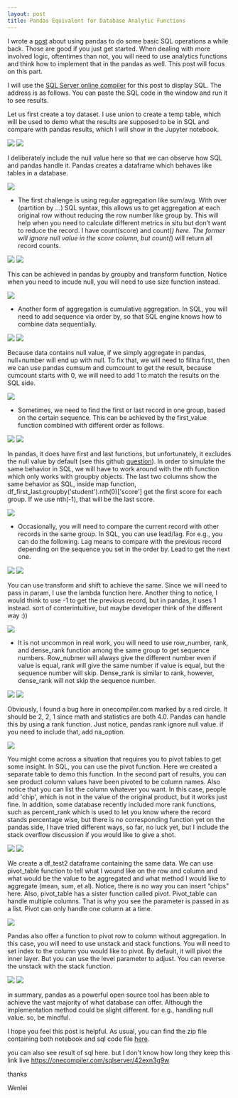 ```yaml
---
layout: post
title: Pandas Equivalent for Database Analytic Functions
---
```


I wrote a [post](https://wenleicao.github.io/Pandas_Cheat_Sheet_for_Database_Developer/) about using pandas to do some basic SQL operations a while back. Those are good if you just get started. When dealing with more involved logic, oftentimes than not, you will need to use analytics functions and think how to implement that in the pandas as well. This post will focus on this part.  

I will use the [SQL Server online compiler](https://onecompiler.com/sqlserver/) for this post to display SQL.  The address is as follows. You can paste the SQL code in the window and run it to see results.  

Let us first create a toy dataset. I use union to create a temp table, which will be used to demo what the results are supposed to be in SQL and compare with pandas results, which I will show in the Jupyter notebook. 

<img src="/images/blog61/1sql_createtable.JPG">   
<img src="/images/blog61/1sql_createtable_result.JPG">  

I deliberately include the null value here so that we can observe how SQL and pandas handle it. Pandas creates a dataframe which behaves like tables in a database.     

<img src="/images/blog61/1pandas_createtable.JPG">    

* The first challenge is using regular aggregation like sum/avg.  With over (partition by …) SQL syntax, this allows us to get aggregation at each original row without reducing the row number like group by. This will help when you need to calculate different metrics in situ but don’t want to reduce the record.  I have count(score) and count(*) here. The former will ignore null value in the score column, but count(*) will return all record counts.  

<img src="/images/blog61/2sql_window_aggregation.JPG">   
<img src="/images/blog61/2sql_window_aggregation_result.JPG">  

This can be achieved in pandas by groupby and transform function, Notice when you need to incude null, you will need to use size function instead. 

<img src="/images/blog61/2pandas_aggregation.JPG"> 

* Another form of aggregation is cumulative aggregation. In SQL, you will need to add sequence via order by, so that SQL engine knows how to combine data sequentially.  

<img src="/images/blog61/3sqlcum_sum_count.JPG">   
<img src="/images/blog61/3sqlcum_sum_count_result.JPG">  

Because data contains null value,  if we simply aggregate in pandas, null+number will end up with null.  To fix that, we will need to fillna first,  then we can use pandas cumsum and cumcount to get the result,  because cumcount starts with 0,  we will need to add 1 to match the results on the SQL side.  

<img src="/images/blog61/3pandascum_sum_count.JPG">  

* Sometimes, we need to find the first or last record in one group, based on the certain sequence. This can be achieved by the first_value function combined with different order as follows.  

<img src="/images/blog61/4sql_first_last_value.JPG">   
<img src="/images/blog61/4sql_first_last_value_result.JPG"> 

In pandas, it does have first and last functions, but unfortunately, it excludes the null value by default (see this github [question](https://github.com/pandas-dev/pandas/issues/6732)). In order to simulate the same behavior in SQL, we will have to work around with the nth function which only works with groupby objects.  The last two columns show the  same behavior as SQL, inside map function, df_first_last.groupby('student').nth(0)['score'] get the first score for each group. If we use nth(-1), that will be the last score.   

<img src="/images/blog61/4python_first_last_value_result.JPG">  

* Occasionally, you will need to compare the current record with other records in the same group.  In SQL, you can use lead/lag.  For e.g., you can do the following.  Lag means to compare with the previous record depending on the sequence you set in the order by. Lead to get the next one.  

<img src="/images/blog61/5sql_lag_lead.JPG">   
<img src="/images/blog61/5sql_lag_lead_result.JPG"> 

You can use transform and shift to achieve the same. Since we will need to pass in param, I use the lambda function here. Another thing to notice, I would think to use -1 to get the previous record, but in pandas, it uses 1 instead. sort of conterintuitive, but maybe developer think of the different way :))  

<img src="/images/blog61/5python_lag_lead.JPG"> 

* It is not uncommon in real work, you will need to use row_number, rank, and dense_rank function among the same group to get sequence numbers.  Row_nubmer will always give the different number even if value is equal, rank will give the same number if value is equal, but the sequence number will skip. Dense_rank is similar to rank, however, dense_rank will not skip the sequence number.  

<img src="/images/blog61/6sql_rank.JPG">   
<img src="/images/blog61/6sql_rank_results.JPG"> 

Obviously, I found a bug here in onecompiler.com marked by a red circle. It should be 2, 2, 1 since math and statistics are both 4.0. 
Pandas can handle this by using a rank function. Just notice, pandas rank ignore null value. if you need to include that, add na_option.   

<img src="/images/blog61/6python_rank_results.JPG">  

You might come across a situation that requires you to pivot tables to get some insight.  In SQL, you can use the pivot function. Here we created a separate table to demo this function. In the second part of results, you can see product column values have been pivoted to be column names.  Also notice that you can list the column whatever you want. In this case, people add 'chip', which is not in the value of the original product, but it works just fine.  In addition, some database recently included more rank functions, such as percent_rank which is used to let you know where the record stands percentage wise, but there is no corresponding function yet on the pandas side, I have tried different ways, so far, no luck yet, but I include the stack overflow discussion if you would like to give a shot. 

<img src="/images/blog61/7sql_pivot.JPG">   
<img src="/images/blog61/7sql_pivot_result.JPG"> 

We create a df_test2 dataframe containing the same data. We can use pivot_table function to tell what I wound like on the row and column and what would be the value to be aggregated and what method I would like to aggregate (mean, sum, et al). Notice, there is no way you can insert “chips” here.   Also, pivot_table has a sister function called pivot.  Pivot_table can handle multiple columns. That is why you see the parameter is passed in as a list.  Pivot can only handle one column at a time.   

<img src="/images/blog61/7pandas_pivot.JPG">   


Pandas also offer a function to pivot row to column without aggregation. In this case, you will need to use unstack and stack functions. You will need to set index to the column you would like to pivot. By default, it will pivot the inner layer. But you can use the level parameter to adjust. You can reverse the unstack  with the stack function.  

<img src="/images/blog61/8unstack.JPG">   
<img src="/images/blog61/8stack.JPG"> 


in summary, pandas as a powerful open source tool has been able to achieve the vast majority of what database can offer. Although the implementation method could be slight different. for e.g., handling null value. so, be mindful. 

I hope you feel this post is helpful. As usual, you can find the zip file containing both notebook and sql code file [here](/Files/blog61.zip).

you can also see result of sql here. but I don't know how long they keep this link live 
<https://onecompiler.com/sqlserver/42exn3g9w>

thanks

Wenlei
